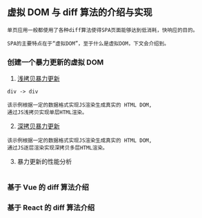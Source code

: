 ## 虚拟 DOM 与 diff 算法的介绍与实现

```
单页应用一般都使用了各种diff算法使得SPA页面能够达到低消耗，快响应的目的。

SPA的主要特点在于“虚拟DOM”，至于什么是虚拟DOM，下文会介绍到。
```

### 创建一个暴力更新的虚拟 DOM

1. [浅拷贝暴力更新](./examples/demo01.html)

```mermaid
div -> div
```

```
该示例根据一定的数据格式实现JS渲染生成真实的 HTML DOM,
通过JS浅拷贝实现单层HTML渲染。
```

2. [深拷贝暴力更新](./examples/demo01.html)

```
该示例根据一定的数据格式实现JS渲染生成真实的 HTML DOM,
通过JS逐层渲染实现深拷贝多层HTML渲染。
```

3. 暴力更新的性能分析

```

```

### 基于 Vue 的 diff 算法介绍

### 基于 React 的 diff 算法介绍

